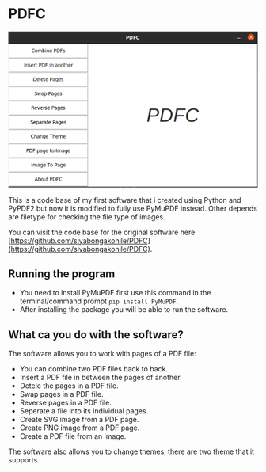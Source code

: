# PDFC

<img src="https://github.com/siyabongakonile/PDFC2.0/blob/main/img/screenshot" alt="screenshot of PDFC2.0">

This is a code base of my first software that i created using Python and PyPDF2 but now it is modified to fully use PyMuPDF instead. Other depends are filetype for checking the file type of images.

You can visit the code base for the original software here [https://github.com/siyabongakonile/PDFC](https://github.com/siyabongakonile/PDFC).

## Running the program
- You need to install PyMuPDF first use this command in the terminal/command prompt `pip install PyMuPDF`.
- After installing the package you will be able to run the software.

## What ca you do with the software?
The software allows you to work with pages of a PDF file:
- You can combine two PDF files back to back.
- Insert a PDF file in between the pages of another.
- Detele the pages in a PDF file.
- Swap pages in a PDF file.
- Reverse pages in a PDF file.
- Seperate a file into its individual pages.
- Create SVG image from a PDF page.
- Create PNG image from a PDF page.
- Create a PDF file from an image.

The software also allows you to change themes, there are two theme that it supports.
